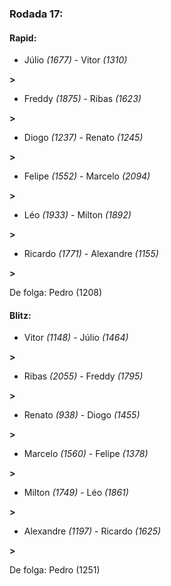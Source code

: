 ### Rodada 17:

#### Rapid:

* Júlio *(1677)*     -     Vitor *(1310)*

 **>** 
* Freddy *(1875)*     -     Ribas *(1623)*

 **>** 
* Diogo *(1237)*     -     Renato *(1245)*

 **>** 
* Felipe *(1552)*     -     Marcelo *(2094)*

 **>** 
* Léo *(1933)*     -     Milton *(1892)*

 **>** 
* Ricardo *(1771)*     -     Alexandre *(1155)*

 **>** 

De folga: Pedro (1208)

#### Blitz:

* Vitor *(1148)*     -     Júlio *(1464)*

 **>** 
* Ribas *(2055)*     -     Freddy *(1795)*

 **>** 
* Renato *(938)*     -     Diogo *(1455)*

 **>** 
* Marcelo *(1560)*     -     Felipe *(1378)*

 **>** 
* Milton *(1749)*     -     Léo *(1861)*

 **>** 
* Alexandre *(1197)*     -     Ricardo *(1625)*

 **>** 

De folga: Pedro (1251)

